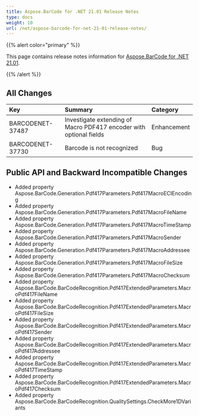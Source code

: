 ```yaml
---
title: Aspose.BarCode for .NET 21.01 Release Notes
type: docs
weight: 10
url: /net/aspose-barcode-for-net-21-01-release-notes/
---
```


{{% alert color="primary" %}} 

This page contains release notes information for [Aspose.BarCode for .NET 21.01](https://downloads.aspose.com/barcode/net/new-releases/aspose.barcode-for-.net-21.01/).

{{% /alert %}} 
## **All Changes**

|**Key**|**Summary**|**Category**|
| :- | :- | :- |
|BARCODENET-37487|Investigate extending of Macro PDF417 encoder with optional fields|Enhancement|
|BARCODENET-37730|Barcode is not recognized|Bug|

## **Public API and Backward Incompatible Changes**
- Added property Aspose.BarCode.Generation.Pdf417Parameters.Pdf417MacroECIEncoding
- Added property Aspose.BarCode.Generation.Pdf417Parameters.Pdf417MacroFileName
- Added property Aspose.BarCode.Generation.Pdf417Parameters.Pdf417MacroTimeStamp
- Added property Aspose.BarCode.Generation.Pdf417Parameters.Pdf417MacroSender
- Added property Aspose.BarCode.Generation.Pdf417Parameters.Pdf417MacroAddressee
- Added property Aspose.BarCode.Generation.Pdf417Parameters.Pdf417MacroFileSize
- Added property Aspose.BarCode.Generation.Pdf417Parameters.Pdf417MacroChecksum
- Added property Aspose.BarCode.BarCodeRecognition.Pdf417ExtendedParameters.MacroPdf417FileName
- Added property Aspose.BarCode.BarCodeRecognition.Pdf417ExtendedParameters.MacroPdf417FileSize
- Added property Aspose.BarCode.BarCodeRecognition.Pdf417ExtendedParameters.MacroPdf417Sender
- Added property Aspose.BarCode.BarCodeRecognition.Pdf417ExtendedParameters.MacroPdf417Addressee
- Added property Aspose.BarCode.BarCodeRecognition.Pdf417ExtendedParameters.MacroPdf417TimeStamp
- Added property Aspose.BarCode.BarCodeRecognition.Pdf417ExtendedParameters.MacroPdf417Checksum
- Added property Aspose.BarCode.BarCodeRecognition.QualitySettings.CheckMore1DVariants
